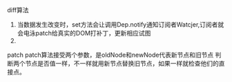 diff算法
1. 当数据发生改变时，set方法会让调用Dep.notify通知订阅者Watcjer,订阅者就会电泳patch给真实的DOM打补丁，更新相应试图
2. 

patch
patch算法接受两个参数，是oldNode和newNode代表新节点和旧节点
判断两个节点是否值一样，不一样就用新节点替换旧节点，如果一样就检查他们的直接点。